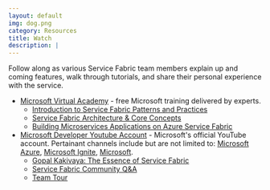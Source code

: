 ```yaml
---
layout: default
img: dog.png
category: Resources
title: Watch
description: |
---
```

Follow along as various Service Fabric team members explain up and coming features, walk through tutorials, and share their personal experience with the service. 
- [Microsoft Virtual Academy](https://mva.microsoft.com/) - free Microsoft training delivered by experts. 
	- [Introduction to Service Fabric Patterns and Practices](https://mva.microsoft.com/en-US/training-courses/Azure-Service-Fabric-Patterns-and-Practices-16925?l=N2KwbbSGD_6405167344)
	- [Service Fabric Architecture & Core Concepts](https://mva.microsoft.com/en-US/training-courses/building-microservices-applications-on-azure-service-fabric-16747?l=iYFCk76yC_6706218965)
	- [Building Microservices Applications on Azure Service Fabric](https://mva.microsoft.com/en-US/training-courses/building-microservices-applications-on-azure-service-fabric-16747)
- [Microsoft Developer Youtube Account](https://www.youtube.com/channel/UCsMica-v34Irf9KVTh6xx-g) - Microsoft's official YouTube account. Pertainant channels include but are not limited to: [Microsoft Azure](https://www.youtube.com/channel/UC0m-80FnNY2Qb7obvTL_2fA), [Microsoft Ignite](https://www.youtube.com/channel/UCrhJmfAGQ5K81XQ8_od1iTg), [Microsoft](https://www.youtube.com/channel/UCFtEEv80fQVKkD4h1PF-Xqw).
	- [Gopal Kakivaya: The Essence of Service Fabric](https://youtu.be/MrfcP6dS6mU)
	- [Service Fabric Community Q&A](https://www.youtube.com/watch?v=FumoTlYYAzs)
	- [Team Tour](https://youtu.be/D-1mfk3Vv-4)
